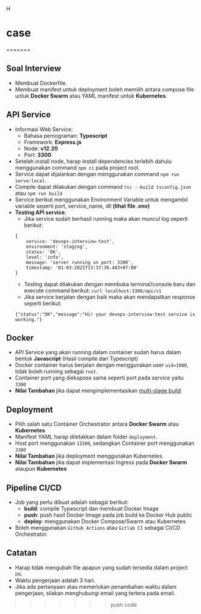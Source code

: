 H
# case
=======
## Soal Interview
- Membuat Dockerfile.
- Membuat manifest untuk deployment boleh memilih antara compose file untuk **Docker Swarm** atau YAML manifest untuk **Kubernetes**.

## API Service
- Informasi Web Service:
    - Bahasa pemograman: **Typescript**
    - Framework: **Express.js**
    - Node: **v12.20**
    - Port: **3300**
- Setelah install node, harap install dependencies terlebih dahulu menggunakan command `npm ci` pada project root.
- Service dapat dijalankan dengan menggunakan command `npm run serve:local`.
- Compile dapat dilakukan dengan command `tsc --build tsconfig.json` atau `npm run build`
- Service berikut menggunakan Environment Variable untuk mengambil variable seperti port, service_name, dll **(lihat file .env)**
- **Testing API service**:
    - Jika service sudah berhasil running maka akan muncul log seperti berikut:
    ```
    {
        service: 'devops-interview-test',
        environment: 'staging',
        status: 'OK',
        level: 'info',
        message: 'server running on port: 3300',
        timestamp: '01-03-2021T13:37:36.483+07:00'
    }
    ```
    - Testing dapat dilakukan dengan membuka terminal/console baru dan execute command berikut: `curl localhost:3300/api/v1`
    - Jika service berjalan dengan baik maka akan mendapatkan response seperti berikut:
    ```
    {"status":"OK","message":"Hi! your devops-interview-test service is working."}
    ```

## Docker
- API Service yang akan running dalam container sudah harus dalam bentuk **Javascript** (Hasil compile dari Typescript)
- Docker container harus berjalan dengan menggunakan user `uid=1000`, tidak boleh running sebagai `root`.
- Container port yang diekspose sama seperti port pada service yaitu `3300`
- **Nilai Tambahan** jika dapat mengimplementasikan [multi-stage build](https://docs.docker.com/develop/develop-images/multistage-build/).

## Deployment
- Pilih salah satu Container Orchestrator antara **Docker Swarm** atau **Kubernetes**
- Manifest YAML harap diletakkan dalam folder `deployment`.
- Host port menggunakan `13300`, sedangkan Container port menggunakan `3300` 
- **Nilai Tambahan** jika deployment menggunakan Kubernetes.
- **Nilai Tambahan** jika dapat implementasi Ingress pada **Docker Swarm** ataupun **Kubernetes**

## Pipeline CI/CD
- Job yang perlu dibuat adalah sebagai berikut:
    - **build**: compile Typescript dan membuat Docker Image
    - **push**: push hasil Docker Image pada job build ke Docker Hub public
    - **deploy**: menggunakan Docker Compose/Swarm atau Kubernetes
- Boleh menggunakan `Github Actions` atau `Gitlab CI` sebagai CI/CD Orchestrator.

## Catatan
- Harap tidak mengubah file apapun yang sudah tersedia dalam project ini.
- Waktu pengerjaan adalah 3 hari.
- Jika ada pertanyaan atau memerlukan penambahan waktu dalam pengerjaan, silakan menghubungi email yang tertera pada email.
>>>>>>> push code
